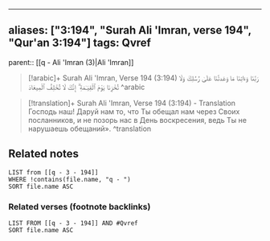 
---
aliases: ["3:194", "Surah Ali 'Imran, verse 194", "Qur'an 3:194"]
tags: Qvref
---

parent:: [[q - Ali 'Imran (3)|Ali 'Imran]]

> [!arabic]+ Surah Ali 'Imran, Verse 194 (3:194)
> <span class="quran-arabic">رَبَّنَا وَءَاتِنَا مَا وَعَدتَّنَا عَلَىٰ رُسُلِكَ وَلَا تُخْزِنَا يَوْمَ ٱلْقِيَـٰمَةِ ۗ إِنَّكَ لَا تُخْلِفُ ٱلْمِيعَادَ</span>
^arabic

> [!translation]+ Surah Ali 'Imran, Verse 194 (3:194) - Translation
> Господь наш! Даруй нам то, что Ты обещал нам через Своих посланников, и не позорь нас в День воскресения, ведь Ты не нарушаешь обещаний».
^translation



## Related notes
```dataview
LIST from [[q - 3 - 194]]
WHERE !contains(file.name, "q - ")
SORT file.name ASC
```

### Related verses (footnote backlinks)
```dataview
LIST FROM [[q - 3 - 194]] AND #Qvref
SORT file.name ASC
```

